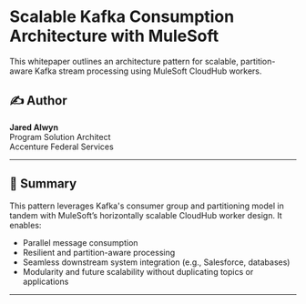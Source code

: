 # Scalable Kafka Consumption Architecture with MuleSoft

This whitepaper outlines an architecture pattern for scalable, partition-aware Kafka stream processing using MuleSoft CloudHub workers.


## ✍️ Author

**Jared Alwyn**  
Program Solution Architect  
Accenture Federal Services

---

## 🧠 Summary

This pattern leverages Kafka's consumer group and partitioning model in tandem with MuleSoft’s horizontally scalable CloudHub worker design. It enables:

- Parallel message consumption
- Resilient and partition-aware processing
- Seamless downstream system integration (e.g., Salesforce, databases)
- Modularity and future scalability without duplicating topics or applications

---
